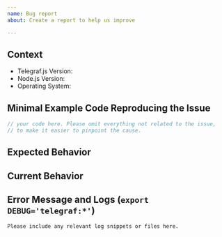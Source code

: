 ```yaml
---
name: Bug report
about: Create a report to help us improve

---
```


## Context

<!--
Check if the issue wasn't already fixed: `npm install --no-save telegraf/telegraf`

Please provide any relevant information about your setup. This is important in case the issue is not reproducible except for under certain conditions.
-->

* Telegraf.js Version:
* Node.js Version:
* Operating System:

## Minimal Example Code Reproducing the Issue

```ts
// your code here. Please omit everything not related to the issue,
// to make it easier to pinpoint the cause.
```

<!--
How to trigger the issue?
Please provide detailed step-by-step guide.
-->

## Expected Behavior

<!--
Please describe the behavior you are expecting
-->

## Current Behavior

<!--
What is the current behavior?
-->

## Error Message and Logs (`export DEBUG='telegraf:*'`)

```
Please include any relevant log snippets or files here.
```
